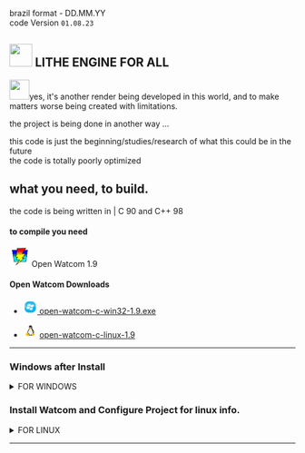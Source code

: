 brazil format - DD.MM.YY  
code Version ``01.08.23``  

##  <img src="web_Help_Res/LEFA_LOGO.png" width="40" height="40" />  LITHE ENGINE FOR ALL  

<img src="web_Help_Res/Troll Face.ico" width="35" height="35" />yes, it's another render being developed in this world, and to make matters worse being created with limitations.

the project is being done in another way  ...  

this code is just the beginning/studies/research of what this could be in the future  
the code is totally poorly optimized
## what you need, to build.
the code is being written in | C 90 and C++ 98  
  
#### to compile you need  

 <img src="web_Help_Res/Watcom_mini.png" width="35" height="35" /> Open Watcom 1.9  
#### Open Watcom Downloads  

- [<img src="web_Help_Res/windows_icon_aero.png" width="25" height="25" /> open-watcom-c-win32-1.9.exe](http://openwatcom.org/ftp/install/open-watcom-c-win32-1.9.exe)   

    
- <img src="web_Help_Res/icons8-linux-96.png" width="25" height="25" />  [open-watcom-c-linux-1.9](http://openwatcom.org/ftp/install/open-watcom-c-linux-1.9)

________

### Windows after Install
</div>
  <details>
   <summary> FOR WINDOWS </summary>  
    
### Fixe watcom OpenGL Syntax Error! 
put OpenGl Modified / Fixed Files Incluse in [more_Files/Windows](https://github.com/SILDTeam/LEFA-GE/tree/main/more_files/windows)  

  replace default WATCOM files  
you need to place the files from the ```more_Files/windows``` directory  inside the Open Watcom installation location  
the default location is ``C:\WATCOM``  
    
</details>








### Install Watcom and Configure Project for linux info.
</div>
  <details>
   <summary> FOR LINUX  </summary>  
    
# NOTE ! 
I am using Debian 12 , in case you are using another linux distribution , use some things as base

### step 1


you need to extract `open-watcom-c-linux-1.9` file  
with unzip .

you need to install unzip or something of your choice, but here is unzip.  

##### Unzip Installation 
```sh
sudo apt-get install unzip
```

in the directory where you downloaded the file `open-watcom-c-linux-1.9` put the following command  
```sh
unzip open-watcom-c-linux-1.9 -d WATCOM
```
and will extract the files to the directory called ``WATCOM``   

after this process it is necessary to move this directory to   

`` /usr/bin ``  
with administrator permissions, move the ``WATCOM`` directory to getting like this ` /usr/bin/WATCOM `   

### step 2  

```sh
nano ~/.bashrc
```

you need a script and define Watcom Files path to linux put the code in `.bashrc `   
and now put the entire code below inside the .bashrc file, open the .bashrc and at the end of it put the following code.

```sh
# Open Watcom 1.9 Path Script:
# ---------------------------------------------------------------------------
export WATCOM=/usr/bin/WATCOM
export PATH=$WATCOM/binl:$PATH
export EDPATH=$WATCOM/eddat
export INCLUDE=$WATCOM/lh
export LIB=$WATCOM/libl
# ---------------------------------------------------------------------------
```  
after this , get WATCOM dir ADMIN .

```sh
sudo chmod -R 777 /usr/bin/WATCOM
```
----

## X11 LIBs

Just Wait

##### NOTE ! libX11.a is not working in Open Watcom 1.9 , we need Compile libX11.a with Open Watcom .

</details>

________



 


